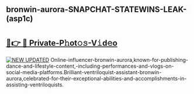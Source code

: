 ## bronwin-aurora-SNAPCHAT-STATEWINS-LEAK-(asp1c)


# <h2><a href="https://mediaupload.pro?-20M">🔗👉 🔴 Private-P𝚑ot𝚘𝚜-V𝚒d𝚎o</a></h2>

[![NEW UPDATED](https://i.imgur.com/0qMVB7G.gif)](https://mediaupload.pro?-20M)
Online-influencer-bronwin-aurora,known-for-publishing-dance-and-lifestyle-content,-including-performances-and-vlogs-on-social-media-platforms.Brilliant-ventriloquist-assistant-bronwin-aurora,celebrated-for-their-exceptional-abilities-and-accomplishments-in-assisting-ventriloquists.  